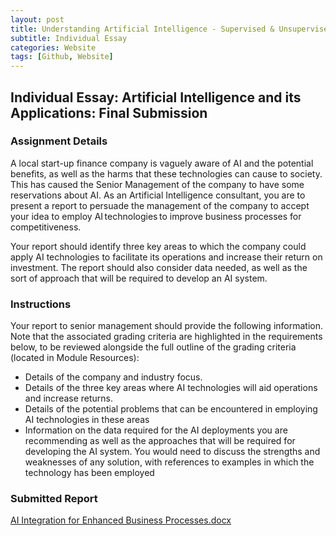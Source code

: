 ```yaml
---
layout: post
title: Understanding Artificial Intelligence - Supervised & Unsupervised learning algorithms
subtitle: Individual Essay
categories: Website
tags: [Github, Website]
---
```

 
## Individual Essay: Artificial Intelligence and its Applications: Final Submission

### Assignment Details

A local start-up finance company is vaguely aware of AI and the potential benefits, as well as the harms that these technologies can cause to society. This has caused the Senior Management of the company to have some reservations about AI. As an Artificial Intelligence consultant, you are to present a report to persuade the management of the company to accept your idea to employ AI technologies to improve business processes for competitiveness. 

Your report should identify three key areas to which the company could apply AI technologies to facilitate its operations and increase their return on investment. The report should also consider data needed, as well as the sort of approach that will be required to develop an AI system. 

### Instructions
Your report to senior management should provide the following information. Note that the associated grading criteria are highlighted in the requirements below, to be reviewed alongside the full outline of the grading criteria (located in Module Resources):

- Details of the company and industry focus.
- Details of the three key areas where AI technologies will aid operations and increase returns.
- Details of the potential problems that can be encountered in employing AI technologies in these areas 
- Information on the data required for the AI deployments you are recommending as well as the approaches that will be required for developing the AI system. You would need to discuss the strengths and weaknesses of any solution, with references to examples in which the technology has been employed 

### Submitted Report
[AI Integration for Enhanced Business Processes.docx](https://github.com/m-kanuri/m-kanuri.github.io/blob/61daebb79ba24331d4aa6e384bc907b9e31a83de/AI%20Integration%20for%20Enhanced%20Business%20Processes.docx)

